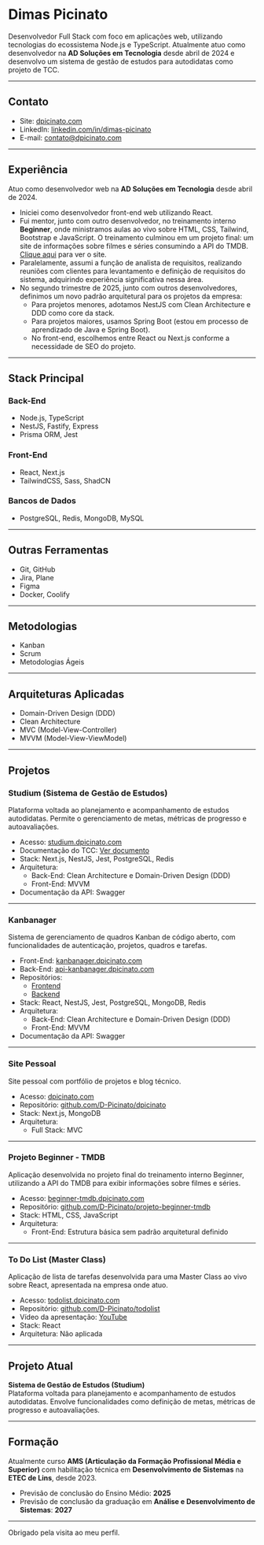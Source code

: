 # Dimas Picinato

Desenvolvedor Full Stack com foco em aplicações web, utilizando tecnologias do ecossistema Node.js e TypeScript. Atualmente atuo como desenvolvedor na **AD Soluções em Tecnologia** desde abril de 2024 e desenvolvo um sistema de gestão de estudos para autodidatas como projeto de TCC.

---

## Contato

- Site: [dpicinato.com](https://dpicinato.com)
- LinkedIn: [linkedin.com/in/dimas-picinato](https://www.linkedin.com/in/dimas-picinato)
- E-mail: [contato@dpicinato.com](mailto:contato@dpicinato.com)

---

## Experiência

Atuo como desenvolvedor web na **AD Soluções em Tecnologia** desde abril de 2024.

- Iniciei como desenvolvedor front-end web utilizando React.
- Fui mentor, junto com outro desenvolvedor, no treinamento interno **Beginner**, onde ministramos aulas ao vivo sobre HTML, CSS, Tailwind, Bootstrap e JavaScript. O treinamento culminou em um projeto final: um site de informações sobre filmes e séries consumindo a API do TMDB. [Clique aqui](https://beginner-tmdb.dpicinato.com) para ver o site.
- Paralelamente, assumi a função de analista de requisitos, realizando reuniões com clientes para levantamento e definição de requisitos do sistema, adquirindo experiência significativa nessa área.
- No segundo trimestre de 2025, junto com outros desenvolvedores, definimos um novo padrão arquitetural para os projetos da empresa:
  - Para projetos menores, adotamos NestJS com Clean Architecture e DDD como core da stack.
  - Para projetos maiores, usamos Spring Boot (estou em processo de aprendizado de Java e Spring Boot).
  - No front-end, escolhemos entre React ou Next.js conforme a necessidade de SEO do projeto.

---

## Stack Principal

### Back-End
- Node.js, TypeScript
- NestJS, Fastify, Express
- Prisma ORM, Jest

### Front-End
- React, Next.js
- TailwindCSS, Sass, ShadCN

### Bancos de Dados
- PostgreSQL, Redis, MongoDB, MySQL

---

## Outras Ferramentas

- Git, GitHub
- Jira, Plane
- Figma
- Docker, Coolify

---

## Metodologias

- Kanban
- Scrum
- Metodologias Ágeis

---

## Arquiteturas Aplicadas

- Domain-Driven Design (DDD)
- Clean Architecture
- MVC (Model-View-Controller)
- MVVM (Model-View-ViewModel)

---

## Projetos

### Studium (Sistema de Gestão de Estudos)
Plataforma voltada ao planejamento e acompanhamento de estudos autodidatas. Permite o gerenciamento de metas, métricas de progresso e autoavaliações.

- Acesso: [studium.dpicinato.com](https://studium.dpicinato.com)
- Documentação do TCC: [Ver documento](https://1drv.ms/w/c/28101b22d866d1f2/EezisylLLmxHllkzittfEB0BYi59H9tOqA45Y90rtfljOA?e=fSfC0r)
- Stack: Next.js, NestJS, Jest, PostgreSQL, Redis
- Arquitetura:
  - Back-End: Clean Architecture e Domain-Driven Design (DDD)
  - Front-End: MVVM
- Documentação da API: Swagger

---

### Kanbanager
Sistema de gerenciamento de quadros Kanban de código aberto, com funcionalidades de autenticação, projetos, quadros e tarefas.

- Front-End: [kanbanager.dpicinato.com](https://kanbanager.dpicinato.com)
- Back-End: [api-kanbanager.dpicinato.com](https://api-kanbanager.dpicinato.com)
- Repositórios:
  - [Frontend](https://github.com/D-Picinato/kanbanager-front)
  - [Backend](https://github.com/D-Picinato/kanbanager-back)
- Stack: React, NestJS, Jest, PostgreSQL, MongoDB, Redis
- Arquitetura:
  - Back-End: Clean Architecture e Domain-Driven Design (DDD)
  - Front-End: MVVM
- Documentação da API: Swagger

---

### Site Pessoal
Site pessoal com portfólio de projetos e blog técnico.

- Acesso: [dpicinato.com](https://dpicinato.com)
- Repositório: [github.com/D-Picinato/dpicinato](https://github.com/D-Picinato/dpicinato)
- Stack: Next.js, MongoDB
- Arquitetura:
  - Full Stack: MVC

---

### Projeto Beginner - TMDB
Aplicação desenvolvida no projeto final do treinamento interno Beginner, utilizando a API do TMDB para exibir informações sobre filmes e séries.

- Acesso: [beginner-tmdb.dpicinato.com](https://beginner-tmdb.dpicinato.com)
- Repositório: [github.com/D-Picinato/projeto-beginner-tmdb](https://github.com/D-Picinato/projeto-beginner-tmdb)
- Stack: HTML, CSS, JavaScript
- Arquitetura:
  - Front-End: Estrutura básica sem padrão arquitetural definido

---

### To Do List (Master Class)
Aplicação de lista de tarefas desenvolvida para uma Master Class ao vivo sobre React, apresentada na empresa onde atuo.

- Acesso: [todolist.dpicinato.com](https://todolist.dpicinato.com)
- Repositório: [github.com/D-Picinato/todolist](https://github.com/D-Picinato/todolist)
- Vídeo da apresentação: [YouTube](https://www.youtube.com/watch?v=maf5T3tqiIw)
- Stack: React
- Arquitetura: Não aplicada

---

## Projeto Atual

**Sistema de Gestão de Estudos (Studium)**  
Plataforma voltada para planejamento e acompanhamento de estudos autodidatas. Envolve funcionalidades como definição de metas, métricas de progresso e autoavaliações.

---

## Formação

Atualmente curso **AMS (Articulação da Formação Profissional Média e Superior)** com habilitação técnica em **Desenvolvimento de Sistemas** na **ETEC de Lins**, desde 2023.

- Previsão de conclusão do Ensino Médio: **2025**
- Previsão de conclusão da graduação em **Análise e Desenvolvimento de Sistemas**: **2027**

---

Obrigado pela visita ao meu perfil.
